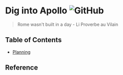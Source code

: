 # Dig into Apollo ![GitHub](https://img.shields.io/github/license/daohu527/Dig-into-Apollo.svg?style=popout)

> Rome wasn't built in a day               - Li Proverbe au Vilain

## Table of Contents
- [Planning](https://github.com/daohu527/Dig-into-Apollo/tree/master/planning)


## Reference
